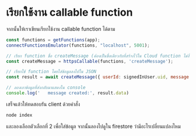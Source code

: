 
# เรียกใช้งาน callable function

จากนั้นให้เราเขียนเรียกใช้งาน callable function ได้ตาม

```js
const functions = getFunctions(app);
connectFunctionsEmulator(functions, "localhost", 5001);

// เรียก function ชื่อ createMessage (ต้องเป็นชื่อเดียวกับที่สร้างไว้ใน Cloud function ไม่งั้นหาไม่เจอนา)
const createMessage = httpsCallable(functions, 'createMessage');

// เรียกใช้ function โดยใส่ข้อมูลลงไปใน JSON
const result = await createMessage({ userId: signedInUser.uid, message: message })

// ลองเอาข้อมูลที่ส่งกลับมาแสดงใน console
console.log('   message created:', result.data)
```

เสร็จแล้วให้ทดสอบรัน client ด้วยคำสั่ง 

```bash
node index
```

และลองเลือกตัวเลือกที่ 2 เพื่อใส่ข้อมูล จากนั้นลองไปดูใน firestore ว่ามีอะไรเปลี่ยนแปลงไหม